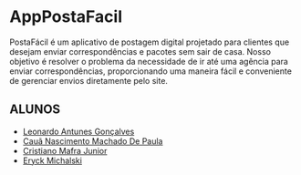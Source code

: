 # AppPostaFacil
PostaFácil é um aplicativo de postagem digital projetado para clientes que desejam enviar correspondências e pacotes sem sair de casa. Nosso objetivo é resolver o problema da necessidade de ir até uma agência para enviar correspondências, proporcionando uma maneira fácil e conveniente de gerenciar envios diretamente pelo site.



## ALUNOS

- [Leonardo Antunes Gonçalves](https://github.com/LeskeLense)
- [Cauã Nascimento Machado De Paula](https://github.com/CauaDePaula)
- [Cristiano Mafra Junior](https://github.com/CristianoMafraJunior)
- [Eryck Michalski](https://github.com/Erycks)
